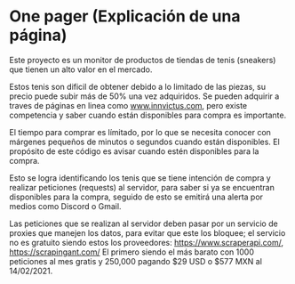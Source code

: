 # One pager (Explicación de una página)
Este proyecto es un monitor de productos de tiendas de tenis (sneakers) que tienen un alto valor en el mercado.

Estos tenis son dificil de obtener debido a lo limitado de las piezas, su precio puede subir más de 50% una vez adquiridos. Se pueden adquirir a traves de páginas en linea como www.innvictus.com, pero existe competencia y saber cuando están disponibles para compra es importante.

El tiempo para comprar es límitado, por lo que se necesita conocer con márgenes pequeños de minutos o segundos cuando están disponibles. El propósito de este código es avisar cuando estén disponibles para la compra.

Esto se logra identificando los tenis que se tiene intención de compra y realizar peticiones (requests) al servidor, para saber si ya se encuentran disponibles para la compra, seguido de esto se emitirá una alerta por medios como Discord o Gmail.

Las peticiones que se realizan al servidor deben pasar por un servicio de proxies que manejen los datos, para evitar que este los bloquee; el servicio no es gratuito siendo estos los proveedores: https://www.scraperapi.com/, https://scrapingant.com/ El primero siendo el más barato con 1000 peticiones al mes gratis y 250,000 pagando $29 USD o $577 MXN al 14/02/2021.